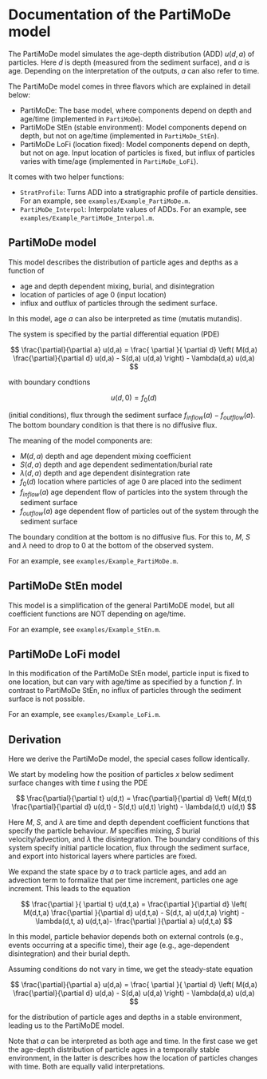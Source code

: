 # Documentation of the PartiMoDe model

The PartiMoDe model simulates the age-depth distribution (ADD) $u(d,a)$ of particles. Here $d$ is depth (measured from the sediment surface), and $a$ is age. Depending on the interpretation of the outputs, $a$ can also refer to time.

The PartiMoDe model comes in three flavors which are explained in detail below:

* PartiMoDe: The base model, where components depend on depth and age/time (implemented in `PartiMoDe`).
* PartiMoDe StEn (stable environment): Model components depend on depth, but not on age/time (implemented in `PartiMoDe_StEn`).
* PartiMoDe LoFi (location fixed): Model components depend on depth, but not on age. Input location of particles is fixed, but influx of particles varies with time/age (implemented in `PartiMoDe_LoFi`).

It comes with two helper functions:

* `StratProfile`: Turns ADD into a stratigraphic profile of particle densities. For an example, see `examples/Example_PartiMoDe.m`.
* `PartiMoDe_Interpol`: Interpolate values of ADDs. For an example, see `examples/Example_PartiMoDe_Interpol.m`.

## PartiMoDe model

This model describes the distribution of particle ages and depths as a function of

* age and depth dependent mixing, burial, and disintegration
* location of particles of age 0 (input location)
* influx and outflux of particles through the sediment surface.

In this model, age $a$ can also be interpreted as time (mutatis mutandis).

The system is specified by the partial differential equation (PDE)

$$
\frac{\partial}{\partial a} u(d,a) =  \frac{ \partial }{ \partial d} \left( M(d,a)  \frac{\partial}{\partial d} u(d,a) - S(d,a)  u(d,a) \right) - \lambda(d,a) u(d,a)
$$

with boundary condtions

$$
u(d,0) = f_0(d)
$$

(initial conditions), flux through the sediment surface $f_{inflow}(a) - f_{outflow}(a)$. The bottom boundary condition is that there is no diffusive flux.

The meaning of the model components are:

* $M(d, a)$ depth and age dependent mixing coefficient
* $S(d,a)$ depth and age dependent sedimentation/burial rate
* $\lambda(d,a)$ depth and age dependent disintegration rate
* $f_0(d)$ location where particles of age 0 are placed into the sediment
* $f_{inflow}(a)$ age dependent flow of particles into the system through the sediment surface
* $f_{outflow}(a)$ age dependent flow of particles out of the system through the sediment surface

The boundary condition at the bottom is no diffusive flus. For this to, $M$, $S$ and $\lambda$ need to drop to 0 at the bottom of the observed system.

For an example, see `examples/Example_PartiMoDe.m`.

## PartiMoDe StEn model

This model is a simplification of the general PartiMoDE model, but all coefficient functions are NOT depending on age/time.

For an example, see `examples/Example_StEn.m`.

## PartiMoDe LoFi model

In this modification of the PartiMoDe StEn model, particle input is fixed to one location, but can vary with age/time as specified by a function $f$. In contrast to PartiMoDe StEn, no influx of particles through the sediment surface is not possible.

For an example, see `examples/Example_LoFi.m`.

## Derivation

Here we derive the PartiMoDe model, the special cases follow identically.

We start by modeling how the position of particles $x$ below sediment surface changes with time $t$ using the PDE

$$
\frac{\partial}{\partial t} u(d,t) =  \frac{\partial}{\partial d} \left( M(d,t) \frac{\partial}{\partial d} u(d,t) - S(d,t)  u(d,t) \right) - \lambda(d,t)  u(d,t)
$$

Here $M$, $S$, and $\lambda$ are time and depth dependent coefficient functions that specify the particle behaviour. $M$ specifies mixing, $S$ burial velocity/advection, and $\lambda$ the disintegration. The boundary conditions of this system specify initial particle location, flux through the sediment surface, and export into historical layers where particles are fixed.

We expand the state space by $a$ to track particle ages, and add an advection term to formalize that per time increment, particles one age increment. This leads to the equation

$$
\frac{\partial }{ \partial t} u(d,t,a) =  \frac{\partial }{\partial d} \left( M(d,t,a)  \frac{\partial }{\partial d} u(d,t,a) - S(d,t, a)  u(d,t,a) \right)  - \lambda(d,t, a)  u(d,t,a)- \frac{\partial }{\partial a} u(d,t,a)
$$

In this model, particle behavior depends both on external controls (e.g., events occurring at a specific time), their age (e.g., age-dependent disintegration) and their burial depth.

Assuming conditions do not vary in time, we get the steady-state equation

$$
\frac{\partial}{\partial a} u(d,a) =  \frac{ \partial }{ \partial d} \left( M(d,a)  \frac{\partial}{\partial d} u(d,a) - S(d,a)  u(d,a) \right) - \lambda(d,a) u(d,a)
$$

for the distribution of particle ages and depths in a stable environment, leading us to the PartiMoDE model.

Note that $a$ can be interpreted as both age and time. In the first case we get the age-depth distribution of particle ages in a temporally stable environment, in the latter is describes how the location of particles changes with time. Both are equally valid interpretations.
